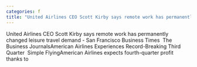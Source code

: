 ```yaml
---
categories: f
title: "United Airlines CEO Scott Kirby says remote work has permanently changed leisure travel demand  San Francisco Business Times  The Business Journals"
---
```

United Airlines CEO Scott Kirby says remote work has permanently changed leisure travel demand - San Francisco Business Times&nbsp;&nbsp;The Business JournalsAmerican Airlines Experiences Record-Breaking Third Quarter&nbsp;&nbsp;Simple FlyingAmerican Airlines expects fourth-quarter profit thanks to 